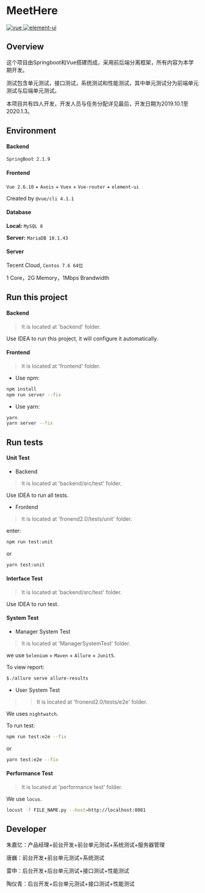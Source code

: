 # MeetHere

<p>
  <a href="https://github.com/vuejs/vue">
    <img src="https://img.shields.io/badge/vue-2.6.10-brightgreen.svg" alt="vue">
  </a>
  <a href="https://github.com/ElemeFE/element">
    <img src="https://img.shields.io/badge/element--ui-2.13.0-brightgreen.svg" alt="element-ui">
  </a>
</p>

## Overview

这个项目由Springboot和Vue搭建而成，采用前后端分离框架，所有内容为本学期开发。

测试包含单元测试，接口测试，系统测试和性能测试，其中单元测试分为前端单元测试与后端单元测试。

本项目共有四人开发，开发人员与任务分配详见最后，开发日期为2019.10.1至2020.1.3。

## Environment

#### Backend

`SpringBoot 2.1.9`

#### Frontend

`Vue 2.6.10` + `Axois` + `Vuex` + `Vue-router` + `element-ui`

Created  by `@vue/cli 4.1.1`

#### Database

**Local:** `MySQL 8`

**Server:** `MariaDB 10.1.43`


#### Server

Tecent Cloud, `Centos 7.6 64位`

1 Core，2G Memory，1Mbps Brandwidth

## Run this project

#### Backend

> It is located at 'backend' folder.

Use IDEA to run this project, it will configure it automatically.

#### Frontend

> It is located at 'frontend' folder.

- Use npm:

```bash
npm install
npm run server --fix
```

- Use yarn:

```bash
yarn
yarn server --fix
```

## Run tests

#### Unit Test

- Backend

> It is located at 'backend/src/test' folder.

Use IDEA to run all tests.

- Frontend

> It is located at 'fronend2.0/tests/unit' folder.

 enter:
```bash
npm run test:unit
```
or
```bash
yarn test:unit
```

#### Interface Test

> It is located at 'backend/src/test' folder.

Use IDEA to run test.

#### System Test

- Manager System Test

> It is located at 'ManagerSystemTest' folder.

 we use `Selenium` + `Maven` + `Allure` + `Junit5`.

To view report:

``` bash
$./allure serve allure-results
```

- User System Test

>> It is located at 'fronend2.0/tests/e2e' folder.

We uses `nightwatch`.

To run test:

``` bash
npm run test:e2e --fix
```
or
``` bash
yarn test:e2e --fix
```

#### Performance Test

> It is located at 'performance test' folder.

We use `locus`.

``` bash
locust -f FILE_NAME.py --host=http://localhost:8081
```

## Developer

朱嘉忆：产品经理+前台开发+前台单元测试+系统测试+服务器管理

唐巍：前台开发+前台单元测试+系统测试

雷申：后台开发+后台单元测试+接口测试+性能测试

陶仪青：后台开发+后台单元测试+接口测试+性能测试
